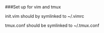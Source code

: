 ###Set up for vim and tmux

init.vim should by symlinked to ~/.vimrc

tmux.conf should be symlinked to ~/.tmux.conf
